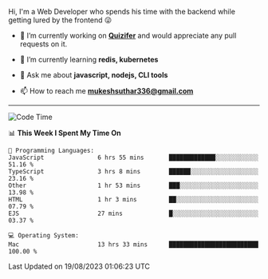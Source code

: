 Hi, I'm a Web Developer who spends his time with the backend while getting lured by the frontend 😜

- 🔭 I’m currently working on **[Quizifer](https://github.com/SutharMukesh/Quizifer/)** and would appreciate any pull requests on it.

- 🌱 I’m currently learning **redis, kubernetes**

- 💬 Ask me about **javascript, nodejs, CLI tools**

- 📫 How to reach me **mukeshsuthar336@gmail.com**

---
<!--START_SECTION:waka-->
![Code Time](http://img.shields.io/badge/Code%20Time-2%2C428%20hrs%2057%20mins-blue)

📊 **This Week I Spent My Time On** 

```text
💬 Programming Languages: 
JavaScript               6 hrs 55 mins       █████████████░░░░░░░░░░░░   51.16 % 
TypeScript               3 hrs 8 mins        ██████░░░░░░░░░░░░░░░░░░░   23.16 % 
Other                    1 hr 53 mins        ███░░░░░░░░░░░░░░░░░░░░░░   13.98 % 
HTML                     1 hr 3 mins         ██░░░░░░░░░░░░░░░░░░░░░░░   07.79 % 
EJS                      27 mins             █░░░░░░░░░░░░░░░░░░░░░░░░   03.37 % 

💻 Operating System: 
Mac                      13 hrs 33 mins      █████████████████████████   100.00 % 
```


 Last Updated on 19/08/2023 01:06:23 UTC
<!--END_SECTION:waka-->
